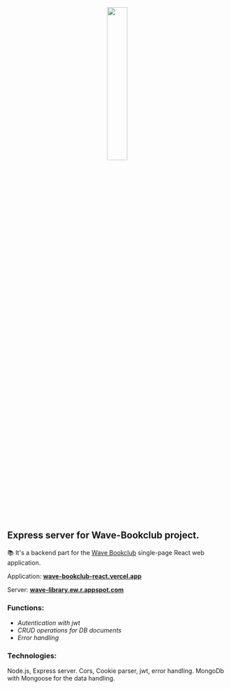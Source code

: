 <div align='center'>
	<img style="width: 30%" src='https://github.com/Javier-Nieves/Wave-Bookclub-React/assets/102490566/19ed0589-2166-45b0-8ec8-a5b517b200dd'/>
</div>

<h2>Express server for Wave-Bookclub project.</h2>

 <p> 📚 It's a backend part for the  <a href='https://github.com/Javier-Nieves/Wave-Bookclub-React'>Wave Bookclub</a> single-page React web application.</p>
	  <p> Application:
	 <b><a href='https://wave-bookclub-react.vercel.app'>wave-bookclub-react.vercel.app</a></b>
 </p>
 	 <p> Server: 
	 <b><a href='https://wave-library.ew.r.appspot.com/'>wave-library.ew.r.appspot.com</a></b>
 </p>

<h3>Functions:</h3>

- _Autentication with jwt_
- _CRUD operations for DB documents_
- _Error handling_

<h3>Technologies:</h3>

Node.js, Express server. Cors, Cookie parser, jwt, error handling. MongoDb with Mongoose for the data handling.
